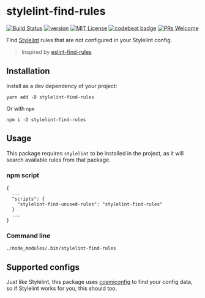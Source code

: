 stylelint-find-rules
======================

[![Build Status](https://circleci.com/gh/alexilyaev/stylelint-find-rules.svg?&style=shield&circle-token=7fa54818dd54da41bad761661259992a74e50c7a)](https://circleci.com/gh/alexilyaev/stylelint-find-rules)
[![version](https://img.shields.io/npm/v/stylelint-find-rules.svg?style=flat-square)](http://npm.im/stylelint-find-rules)
[![MIT License](https://img.shields.io/npm/l/stylelint-find-rules.svg?style=flat-square)](http://opensource.org/licenses/MIT)
[![codebeat badge](https://codebeat.co/badges/10dc4306-cbef-4a6e-aa23-b197ee8ad3eb)](https://codebeat.co/projects/github-com-alexilyaev-stylelint-find-rules-master)
[![PRs Welcome](https://img.shields.io/badge/PRs-welcome-brightgreen.svg?style=flat-square)](http://makeapullrequest.com)

Find [Stylelint](https://github.com/stylelint/stylelint) rules that are not configured in your Stylelint config.

> Inspired by [eslint-find-rules](https://github.com/sarbbottam/eslint-find-rules)

Installation
-------------

Install as a dev dependency of your project:

```
yarn add -D stylelint-find-rules
```

Or with `npm`

```
npm i -D stylelint-find-rules
```

Usage
------

This package requires `stylelint` to be installed in the project, as it will search available rules
from that package.

### npm script

```
{
  ...
  "scripts": {
    "stylelint-find-unused-rules": "stylelint-find-rules"
  }
  ...
}
```

### Command line

```
./node_modules/.bin/stylelint-find-rules
```

Supported configs
------------------

Just like Stylelint, this package uses [cosmiconfig](https://github.com/davidtheclark/cosmiconfig)
to find your config data, so if Stylelint works for you, this should too.

